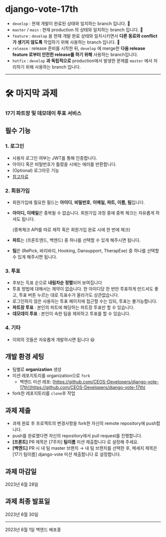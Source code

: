# django-vote-17th
- `develop` : 현재 개발이 완료된 상태와 일치하는 branch 입니다. 🍒
- `master` / `main` : 현재 production 의 상태와 일치하는 branch 입니다. 🍒
- `feature` : `develop` 을 현재 개발 완료 상태와 일치시키면서 **다른 동료와 conflict가 생기지 않도록** 작업하기 위해 사용하는 branch 입니다. 🍒
- `release` : release 준비를 시작한 뒤, `develop` 에 merge한 **다음 release feature 로부터 안전한 release를 하기 위해** 사용하는 branch입니다.
- `hotfix` : `develop` **과 독립적으로** production에서 발생한 문제를 `master` 에서 처리하기 위해 사용하는 branch 입니다.
---
# 🛠️ **마지막 과제**

### **17기 파트장 및 데모데이 투표 서비스**

## 필수 기능

### 1. 로그인

- 사용자 로그인 여부는 JWT를 통해 인증합니다.
- 아이디 혹은 비밀번호가 틀렸을 시에는 에러를 반환합니다.
- (Optional) 로그아웃 기능
- [참고자료](https://django-rest-framework-simplejwt.readthedocs.io/en/latest/getting_started.html)

### 2. 회원가입

- 회원가입에 필요한 필드는 **아이디**, **비밀번호**, **이메일, 파트, 이름, 팀**입니다.
- **아이디, 이메일**은 중복될 수 없습니다. 
회원가입 과정 중에 중복 체크는 자유롭게 하셔도 됩니다.
    
    (중복체크 API를 따로 제작 혹은 회원가입 완료 시에 한 번에 체크)
    
- **파트**는 (프론트엔드, 백엔드) 중 하나를 선택할 수 있게 해주시면 됩니다.
- **팀**은 (RePick, 바리바리, Hooking, Dansupport, TherapEse) 중 하나를 선택할 수 있게 해주시면 됩니다.

### 3. 투표

- 후보는 득표 순으로 **내림차순 정렬**되어 보여집니다
- 투표 방법에 대해서는 제약이 없습니다. 한 아이디당 한 번만 투표하게 만드셔도 좋고, 투표 버튼 누르는 대로 득표수가 올라가도 상관없습니다.
- 로그인하지 않은 사용자는 투표 페이지에 접근할 수는 있되, 투표는 불가능합니다.
- **파트장 투표** : 본인의 파트에 해당하는 파트장 투표만 할 수 있습니다.
- **데모데이 투표** : 본인이 속한 팀을 제외하고 투표를 할 수 있습니다.

### 4. 기타

- 이외의 것들은 자유롭게 개발하시면 됩니다 😃

## 개발 환경 세팅

- 팀별로 **organization** 생성
- 미션 레포지토리를 organization으로 `fork`
    - 백엔드 미션 레포: [https://github.com/CEOS-Developers/django-vote-17th](https://github.com/CEOS-Developers/django-vote-17th)
- fork한 레포지토리를 `clone`후 작업

## 과제 제출

- 과제 완료 후 프로젝트의 변경사항을 fork한 자신의 remote repository에 push합니다.
- push를 완료했다면 자신의 repository에서 pull request를 진행합니다.
- **[프론트]** PR 제목은 [7주차] **팀이름** 미션 제출합니다 로 설정해 주세요.
- **[백엔드]** PR 시 내 팀 master 브랜치 → 내 팀 브랜치를 선택한 후, 메세지 제목은 [17기 팀이름] django-vote 미션 제출합니다 로 설정합니다.

## 과제 마감일

2023년 6월 28일

## 과제 최종 발표일

2023년 6월 30일

---
2023년 6월 1일 백엔드 배포중

